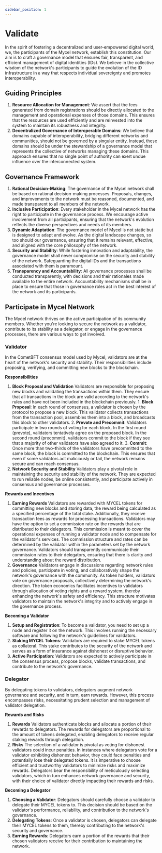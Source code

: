 ```yaml
---
sidebar_position: 1
---
```


# Validate

In the spirit of fostering a decentralized and user-empowered digital world, we, the participants of the Mycel network, establish this constitution. Our aim is to craft a governance model that ensures fair, transparent, and efficient management of digital identities (IDs). We believe in the collective wisdom of the network's participants to guide the evolution of the ID infrastructure in a way that respects individual sovereignty and promotes interoperability.

## Guiding Principles

1. **Resource Allocation for Management**: We assert that the fees generated from domain registrations should be directly allocated to the management and operational expenses of those domains. This ensures that the resources are used efficiently and are reinvested into the system to maintain its robustness and integrity.
2. **Decentralized Governance of Interoperable Domains**: We believe that domains capable of interoperability, bridging different networks and communities, should not be governed by a singular entity. Instead, these domains should be under the stewardship of a governance model that represents the collective of networks managing these domains. This approach ensures that no single point of authority can exert undue influence over the interconnected system.

## Governance Framework

1. **Rational Decision-Making**: The governance of the Mycel network shall be based on rational decision-making processes. Proposals, changes, and improvements to the network must be reasoned, documented, and made transparent to all members of the network.
2. **Inclusive Participation**: Every stakeholder in the Mycel network has the right to participate in the governance process. We encourage active involvement from all participants, ensuring that the network's evolution reflects the diverse perspectives and needs of its members.
3. **Dynamic Adaptation**: The governance model of Mycel is not static but is designed to adapt and evolve. As the digital landscape changes, so too should our governance, ensuring that it remains relevant, effective, and aligned with the core philosophy of the network.
4. **Security and Stability**: While fostering innovation and adaptability, the governance model shall never compromise on the security and stability of the network. Safeguarding the digital IDs and the transactions associated with them is paramount.
5. **Transparency and Accountability**: All governance processes shall be conducted transparently, with decisions and their rationales made available to the entire network. Accountability mechanisms shall be in place to ensure that those in governance roles act in the best interest of the network and its participants.

## Participate in Mycel Network

The Mycel network thrives on the active participation of its community members. Whether you're looking to secure the network as a validator, contribute to its stability as a delegator, or engage in the governance processes, there are various ways to get involved.

### Validator

In the CometBFT consensus model used by Mycel, validators are at the heart of the network's security and stability. Their responsibilities include proposing, verifying, and committing new blocks to the blockchain.

**Responsibilities**

1. **Block Proposal and Validation**
   Validators are responsible for proposing new blocks and validating the transactions within them. They ensure that all transactions in the block are valid according to the network's rules and have not been included in the blockchain previously. 1. **Block Proposal**: In each round of consensus, a validator is chosen by the protocol to propose a new block. This validator collects transactions from the transaction pool, assembles them into a block, and broadcasts this block to other validators. 2. **Prevote and Precommit**: Validators participate in two rounds of voting for each block. In the first round (prevote), validators tentatively agree on the proposed block. In the second round (precommit), validators commit to the block if they see that a majority of other validators have also agreed to it. 3. **Commit**: Once more than two-thirds of the validators have precommitted to the same block, the block is committed to the blockchain. This ensures that even if some validators act maliciously or fail, the network remains secure and can reach consensus.
2. **Network Security and Stability**
   Validators play a pivotal role in maintaining the security and stability of the network.
   They are expected to run reliable nodes, be online consistently, and participate actively in consensus and governance processes.

**Rewards and Incentives**

1. **Earning Rewards**
   Validators are rewarded with MYCEL tokens for committing new blocks and storing data, the reward being calculated as a specified percentage of the total stake. Additionally, they receive transaction fees as rewards for processing transactions.
   Validators may have the option to set a commission rate on the rewards that are distributed to their delegators. This commission is meant to cover the operational expenses of running a validator node and to compensate for the validator's services.
   The commission structure and rates can be determined by the validator within the parameters set by the network governance. Validators should transparently communicate their commission rates to their delegators, ensuring that there is clarity and understanding about the reward distribution.
2. **Governance**
   Validators engage in discussions regarding network rules and policies, participate in voting, and collaboratively shape the network's governance with the community. As token holders, validators vote on governance proposals, collectively determining the network's direction. The token economics facilitates incentives to validators through allocation of voting rights and a reward system, thereby enhancing the network's safety and efficiency. This structure motivates validators to maintain the network's integrity and to actively engage in the governance process.

**Becoming a Validator**

1. **Setup and Registration**: To become a validator, you need to set up a node and register it on the network. This involves running the necessary software and following the network's guidelines for validators.
2. **Staking MYCEL Tokens**: Validators are required to stake MYCEL tokens as collateral. This stake contributes to the security of the network and serves as a form of insurance against dishonest or disruptive behavior.
3. **Active Participation**: Validators are expected to actively participate in the consensus process, propose blocks, validate transactions, and contribute to the network's governance.

### Delegator

By delegating tokens to validators, delegators augment network governance and security, and in turn, earn rewards. However, this process encompasses risks, necessitating prudent selection and management of validator delegation.

**Rewards and Risks**

1. **Rewards**
   Validators authenticate blocks and allocate a portion of their rewards to delegators. The rewards for delegators are proportional to the amount of tokens delegated, enabling delegators to receive regular staking rewards through delegation.
2. **Risks**
   The selection of a validator is pivotal as voting for dishonest validators could incur penalties. In instances where delegators vote for a validator exhibiting dishonest behavior, they could face penalties and potentially lose their delegated tokens. It is imperative to choose efficient and trustworthy validators to minimize risks and maximize rewards. Delegators bear the responsibility of meticulously selecting validators, which in turn enhances network governance and security, with their choice of validator directly impacting their rewards and risks.

**Becoming a Delegator**

1. **Choosing a Validator**: Delegators should carefully choose a validator to delegate their MYCEL tokens to. This decision should be based on the validator's performance, reliability, and contribution to the network's governance.
2. **Delegating Tokens**: Once a validator is chosen, delegators can delegate their MYCEL tokens to them, thereby contributing to the network's security and governance.
3. **Earning Rewards**: Delegators earn a portion of the rewards that their chosen validators receive for their contribution to maintaining the network.
